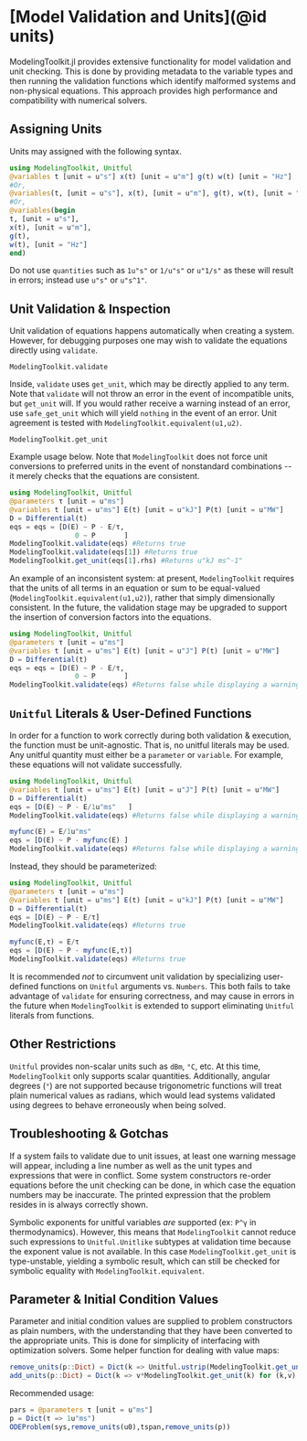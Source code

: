 # [Model Validation and Units](@id units)

ModelingToolkit.jl provides extensive functionality for model validation and unit checking. This is done by providing metadata to the variable types and then running the validation functions which identify malformed systems and non-physical equations. This approach provides high performance and compatibility with numerical solvers.

## Assigning Units 

Units may assigned with the following syntax. 

```julia
using ModelingToolkit, Unitful
@variables t [unit = u"s"] x(t) [unit = u"m"] g(t) w(t) [unit = "Hz"]
#Or,
@variables(t, [unit = u"s"], x(t), [unit = u"m"], g(t), w(t), [unit = "Hz"])
#Or,
@variables(begin
t, [unit = u"s"],
x(t), [unit = u"m"],
g(t),
w(t), [unit = "Hz"]
end)
```

Do not use `quantities` such as `1u"s"` or `1/u"s"` or `u"1/s"` as these will result in errors; instead use `u"s"` or `u"s^1"`. 

## Unit Validation & Inspection

Unit validation of equations happens automatically when creating a system. However, for debugging purposes one may wish to validate the equations directly using `validate`.

```@docs
ModelingToolkit.validate
```

Inside, `validate` uses `get_unit`, which may be directly applied to any term. Note that `validate` will not throw an error in the event of incompatible units, but `get_unit` will. If you would rather receive a warning instead of an error, use `safe_get_unit` which will yield `nothing` in the event of an error. Unit agreement is tested with `ModelingToolkit.equivalent(u1,u2)`. 


```@docs
ModelingToolkit.get_unit
```

Example usage below. Note that `ModelingToolkit` does not force unit conversions to preferred units in the event of nonstandard combinations -- it merely checks that the equations are consistent. 

```julia
using ModelingToolkit, Unitful
@parameters τ [unit = u"ms"]
@variables t [unit = u"ms"] E(t) [unit = u"kJ"] P(t) [unit = u"MW"]
D = Differential(t)
eqs = eqs = [D(E) ~ P - E/τ,
                0 ~ P       ]
ModelingToolkit.validate(eqs) #Returns true
ModelingToolkit.validate(eqs[1]) #Returns true
ModelingToolkit.get_unit(eqs[1].rhs) #Returns u"kJ ms^-1"
```

An example of an inconsistent system: at present, `ModelingToolkit` requires that the units of all terms in an equation or sum to be equal-valued (`ModelingToolkit.equivalent(u1,u2)`), rather that simply dimensionally consistent. In the future, the validation stage may be upgraded to support the insertion of conversion factors into the equations. 

```julia
using ModelingToolkit, Unitful
@parameters τ [unit = u"ms"]
@variables t [unit = u"ms"] E(t) [unit = u"J"] P(t) [unit = u"MW"]
D = Differential(t)
eqs = eqs = [D(E) ~ P - E/τ,
                0 ~ P       ]
ModelingToolkit.validate(eqs) #Returns false while displaying a warning message
```

## `Unitful` Literals & User-Defined Functions

In order for a function to work correctly during both validation & execution, the function must be unit-agnostic. That is, no unitful literals may be used. Any unitful quantity must either be a `parameter` or `variable`. For example, these equations will not validate successfully. 

```julia
using ModelingToolkit, Unitful
@variables t [unit = u"ms"] E(t) [unit = u"J"] P(t) [unit = u"MW"]
D = Differential(t)
eqs = [D(E) ~ P - E/1u"ms"   ]
ModelingToolkit.validate(eqs) #Returns false while displaying a warning message

myfunc(E) = E/1u"ms"
eqs = [D(E) ~ P - myfunc(E) ]
ModelingToolkit.validate(eqs) #Returns false while displaying a warning message
```

Instead, they should be parameterized:

```julia
using ModelingToolkit, Unitful
@parameters τ [unit = u"ms"]
@variables t [unit = u"ms"] E(t) [unit = u"kJ"] P(t) [unit = u"MW"]
D = Differential(t)
eqs = [D(E) ~ P - E/τ]
ModelingToolkit.validate(eqs) #Returns true

myfunc(E,τ) = E/τ 
eqs = [D(E) ~ P - myfunc(E,τ)]
ModelingToolkit.validate(eqs) #Returns true
```

It is recommended *not* to circumvent unit validation by specializing user-defined functions on `Unitful` arguments vs. `Numbers`. This both fails to take advantage of `validate` for ensuring correctness, and may cause in errors in the
future when `ModelingToolkit` is extended to support eliminating `Unitful` literals from functions.

## Other Restrictions

`Unitful` provides non-scalar units such as `dBm`, `°C`, etc. At this time, `ModelingToolkit` only supports scalar quantities. Additionally, angular degrees (`°`) are not supported because trigonometric functions will treat plain numerical values as radians, which would lead systems validated using degrees to behave erroneously when being solved. 

## Troubleshooting & Gotchas

If a system fails to validate due to unit issues, at least one warning message will appear, including a line number as well as the unit types and expressions that were in conflict. Some system constructors re-order equations before the unit checking can be done, in which case the equation numbers may be inaccurate. The printed expression that the problem resides in is always correctly shown.

Symbolic exponents for unitful variables *are* supported (ex: `P^γ` in thermodynamics). However, this means that `ModelingToolkit` cannot reduce such expressions to `Unitful.Unitlike` subtypes at validation time because the exponent value is not available. In this case `ModelingToolkit.get_unit` is type-unstable, yielding a symbolic result, which can still be checked for symbolic equality with `ModelingToolkit.equivalent`. 

## Parameter & Initial Condition Values

Parameter and initial condition values are supplied to problem constructors as plain numbers, with the understanding that they have been converted to the appropriate units. This is done for simplicity of interfacing with optimization solvers. Some helper function for dealing with value maps:

```julia
remove_units(p::Dict) = Dict(k => Unitful.ustrip(ModelingToolkit.get_unit(k),v) for (k,v) in p)
add_units(p::Dict) = Dict(k => v*ModelingToolkit.get_unit(k) for (k,v) in p)
```

Recommended usage:

```julia
pars = @parameters τ [unit = u"ms"]
p = Dict(τ => 1u"ms")
ODEProblem(sys,remove_units(u0),tspan,remove_units(p))
```
